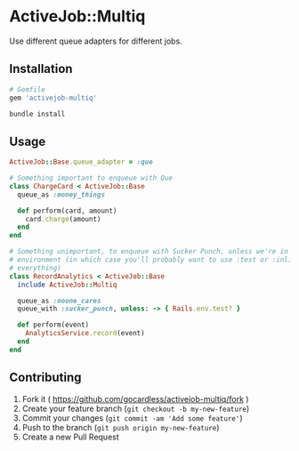 # ActiveJob::Multiq

Use different queue adapters for different jobs.

## Installation

```ruby
# Gemfile
gem 'activejob-multiq'
```

```bash
bundle install
```

## Usage

```ruby
ActiveJob::Base.queue_adapter = :que

# Something important to enqueue with Que
class ChargeCard < ActiveJob::Base
  queue_as :money_things

  def perform(card, amount)
    card.charge(amount)
  end
end

# Something unimportant, to enqueue with Sucker Punch, unless we're in the test
# environment (in which case you'll probably want to use :test or :inline for
# everything)
class RecordAnalytics < ActiveJob::Base
  include ActiveJob::Multiq

  queue_as :noone_cares
  queue_with :sucker_punch, unless: -> { Rails.env.test? }

  def perform(event)
    AnalyticsService.record(event)
  end
end
```

## Contributing

1. Fork it ( https://github.com/gocardless/activejob-multiq/fork )
2. Create your feature branch (`git checkout -b my-new-feature`)
3. Commit your changes (`git commit -am 'Add some feature'`)
4. Push to the branch (`git push origin my-new-feature`)
5. Create a new Pull Request
